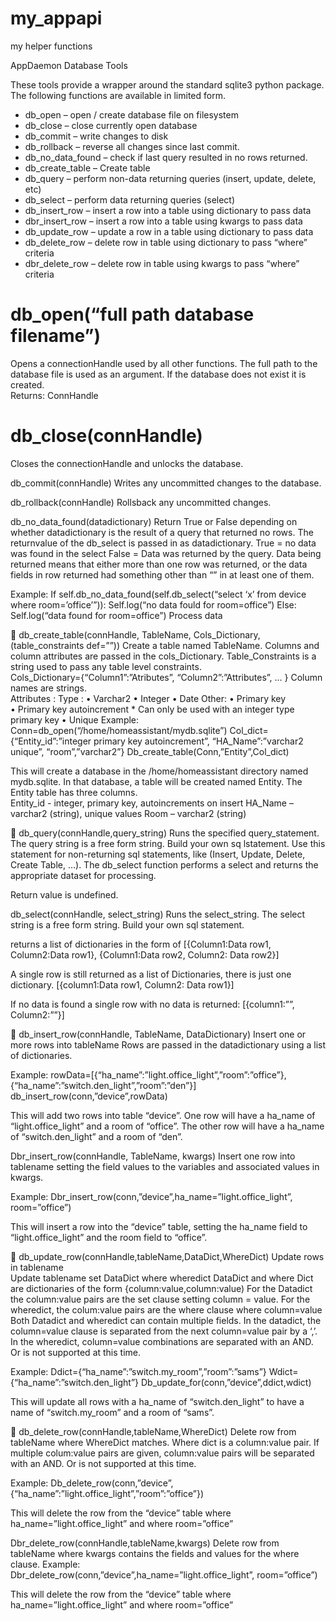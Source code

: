 # my_appapi
my helper functions
<P>
AppDaemon Database Tools<P>

These tools provide a wrapper around the standard sqlite3 python package.  The following functions are available in limited form.<P>
<ul>
<li>db_open – open / create database file on filesystem
<li>db_close – close currently open database
<li>db_commit – write changes to disk
<li>db_rollback – reverse all changes since last commit.
<li>db_no_data_found – check if last query resulted in no rows returned.
<li>db_create_table – Create table
<li>db_query – perform non-data returning queries (insert, update, delete, etc)
<li>db_select – perform data returning queries (select)
<li>db_insert_row – insert a row into a table using dictionary to pass data
<li>dbr_insert_row – insert a row into a table using kwargs to pass data
<li>db_update_row – update a row in a table using dictionary to pass data
<li>db_delete_row – delete row in table using dictionary to pass “where” criteria
<li>dbr_delete_row – delete row in table using kwargs to pass “where” criteria
</ul>


<h1>db_open(“full path database filename”)</h1>
  Opens a connectionHandle used by all other functions.  The full path to the database file is used as an argument.  If the database does not exist it is created.  <br>
Returns: ConnHandle<p>

<h1>db_close(connHandle)</h1>
   Closes the connectionHandle and unlocks the database.
<p>
db_commit(connHandle)
   Writes any uncommitted changes to the database.

db_rollback(connHandle)
   Rollsback any uncommitted changes.

db_no_data_found(datadictionary)
  Return True or False depending on whether datadictionary is the result of a query that returned no rows.  The returnvalue of the db_select is passed in as datadictionary.
True = no data was found in the select
False = Data was returned by the query.  Data being returned means that either more than one row was returned, or the data fields in row returned had something other than “” in at least one of them.

Example:
If self.db_no_data_found(self.db_select(“select ‘x’ from device where room=’office’”)):
  Self.log(“no data fould for room=office”)
Else:
  Self.log(“data found for room=office”)
  Process data


db_create_table(connHandle, TableName, Cols_Dictionary,                        (table_constraints def=””))
  Create a table named TableName.  Columns and column attributes are passed in the cols_Dictionary.  Table_Constraints is a string used to pass any table level constraints.  
  Cols_Dictionary={“Column1”:”Atributes”,
                   “Column2”:”Attributes”,
                                 … }
  Column names are strings.  
  Attributes : 
      Type : 
•	Varchar2
•	Integer
•	Date
     Other:
•	Primary key   
•	Primary key autoincrement   * Can only be used with an integer type primary key
•	Unique
Example:
   Conn=db_open(“/home/homeassistant/mydb.sqlite”)
   Col_dict={“Entity_id”:”integer primary key autoincrement”,
             “HA_Name”:”varchar2 unique”,
             “room”,”varchar2”}
   Db_create_table(Conn,”Entity”,Col_dict)

This will create a database in the /home/homeassistant directory named mydb.sqlite.  In that database, a table will be created named Entity.  The Entity table has three columns.  
     Entity_id  - integer, primary key, autoincrements on insert
     HA_Name – varchar2 (string), unique values
     Room – varchar2 (string)


db_query(connHandle,query_string)
  Runs the specified query_statement.  The query string is a free form string.  Build your own sq lstatement.  Use this statement for non-returning sql statements, like (Insert, Update, Delete, Create Table, …).  The db_select function performs a select and returns the appropriate dataset for processing.

Return value is undefined.

db_select(connHandle, select_string)
  Runs the select_string.  The select string is a free form string.  Build your own sql statement.

   returns a list of dictionaries in the form of 
[{Column1:Data row1, Column2:Data row1},
 {Column1:Data row2, Column2: Data row2}]

A single row is still returned as a list of Dictionaries, there is just one dictionary.
[{column1:Data row1, Column2: Data row1}]

If no data is found a single row with no data is returned:
[{column1:””, Column2:””}]



db_insert_row(connHandle, TableName, DataDictionary)
  Insert one or more rows into tableName
  Rows are passed in the datadictionary using a list of dictionaries.

  Example:
  rowData=[{“ha_name”:”light.office_light”,”room”:”office”},
           {“ha_name”:”switch.den_light”,”room”:”den”}]
  db_insert_row(conn,”device”,rowData)

This will add two rows into table “device”.  One row will have a ha_name of “light.office_light” 
and a room of “office”.  The other row will have a ha_name of “switch.den_light” and a room of “den”.

Dbr_insert_row(connHandle, TableName, kwargs)
  Insert one row into tablename setting the field values to the variables and associated values in kwargs.

  Example:
    Dbr_insert_row(conn,”device”,ha_name=”light.office_light”,
                                 room=”office”)

This will insert a row into the “device” table, setting the ha_name field to “light.office_light” and the room field to “office”.  


db_update_row(connHandle,tableName,DataDict,WhereDict)
  Update rows in tablename  
   Update tablename set DataDict where wheredict
  DataDict and where Dict are dictionaries of the form {column:value,column:value)
  For the Datadict the column:value pairs are the set clause setting column = value.
  For the wheredict, the colum:value pairs are the where clause where column=value
Both Datadict and wheredict can contain multiple fields.  In the datadict, the column=value clause is separated from the next column=value pair by a ‘,’.  In the wheredict, column=value combinations are separated with an AND.  Or is not supported at this time.

Example:
Ddict={“ha_name”:”switch.my_room”,”room”:”sams”}
Wdict={“ha_name”:”switch.den_light”}
Db_update_for(conn,”device”,ddict,wdict)

This will update all rows with a ha_name of “switch.den_light” to have a name of “switch.my_room” and a room of “sams”.


db_delete_row(connHandle,tableName,WhereDict)
  Delete row from tableName where WhereDict matches.
  Where dict is a column:value pair.  If multiple colum:value pairs are given, column:value pairs will be separated with an AND.  Or is not supported at this time.

Example:
  Db_delete_row(conn,”device”,{“ha_name”:”light.office_light”,”room”:”office”})

This will delete the row from the “device” table where ha_name=”light.office_light” and where room=”office”

Dbr_delete_row(connHandle,tableName,kwargs)
  Delete row from tableName where kwargs contains the fields and values for the where clause.
Example:
  Dbr_delete_row(conn,”device”,ha_name=”light.office_light”, room=”office”)

This will delete the row from the “device” table where ha_name=”light.office_light” and where room=”office”



